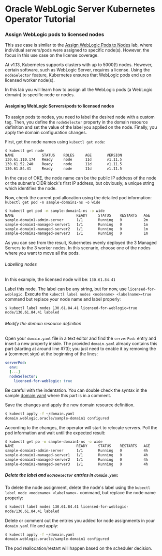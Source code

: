 # Oracle WebLogic Server Kubernetes Operator Tutorial #

### Assign WebLogic pods to licensed nodes ###

This use case is similar to the [Assign WebLogic Pods to Nodes](node.selector.ocishell.md) lab, where individual servers/pods were assigned to specific node(s). However, the focus in this use case on the license coverage.

At v1.13, Kubernetes supports clusters with up to 5000(!) nodes. However, certain software, such as WebLogic Server, requires a license. Using the `nodeSelector` feature, Kubernetes ensures that WebLogic pods end up on licensed worker node(s).

In this lab you will learn how to assign all the WebLogic pods (a WebLogic domain) to specific node or nodes.

#### Assigning WebLogic Servers/pods to licensed nodes #####

To assign pods to nodes, you need to label the desired node with a custom tag. Then, you define the `nodeSelector` property in the domain resource definition and set the value of the label you applied on the node. Finally, you apply the domain configuration changes.

First, get the node names using `kubectl get node`:
```bash
$ kubectl get node
NAME             STATUS    ROLES     AGE       VERSION
130.61.110.174   Ready     node      11d       v1.11.5
130.61.52.240    Ready     node      11d       v1.11.5
130.61.84.41     Ready     node      11d       v1.11.5
```

In the case of OKE, the node name can be the public IP address of the node or the subnet's CIDR block's first IP address, but obviously, a unique string which identifies the node.

Now, check the current pod allocation using the detailed pod information: `kubectl get pod -n sample-domain1-ns -o wide`
```bash
$ kubectl get pod -n sample-domain1-ns -o wide
NAME                             READY     STATUS    RESTARTS   AGE       IP            NODE             NOMINATED NODE
sample-domain1-admin-server      1/1       Running   0          2m        10.244.2.33   130.61.84.41     <none>
sample-domain1-managed-server1   1/1       Running   0          1m        10.244.1.8    130.61.52.240    <none>
sample-domain1-managed-server2   1/1       Running   0          1m        10.244.0.10   130.61.110.174   <none>
sample-domain1-managed-server3   1/1       Running   0          1m        10.244.2.34   130.61.84.41     <none>
```

As you can see from the result, Kubernetes evenly deployed the 3 Managed Servers to the 3 worker nodes. In this scenario, choose one of the nodes where you want to move all the pods.

###### Labelling nodes ######

In this example, the licensed node will be: `130.61.84.41`

Label this node. The label can be any string, but for now, use `licensed-for-weblogic`. Execute the `kubectl label nodes <nodename> <labelname>=true` command but replace your node name and label properly:
```bash
$ kubectl label nodes 130.61.84.41 licensed-for-weblogic=true
node/130.61.84.41 labeled
```
###### Modify the domain resource definition ######

Open your `domain.yaml` file in a text editor and find the `serverPod:` entry and insert a new property inside. The provided `domain.yaml` already contains this part (starting at around line #73); you just need to enable it by removing the `#` (comment sign) at the beginning of the lines:
```yaml
serverPod:
  env:
  [...]
  nodeSelector:
    licensed-for-weblogic: true
```
Be careful with the indentation. You can double check the syntax in the sample [domain.yaml](../domain.yaml) where this part is in a comment.

Save the changes and apply the new domain resource definition.
```bash
$ kubectl apply -f ~/domain.yaml
domain.weblogic.oracle/sample-domain1 configured
```
According to the changes, the operator will start to relocate servers. Poll the pod information and wait until the expected result:
```bash
$ kubectl get po -n sample-domain1-ns -o wide
NAME                             READY     STATUS    RESTARTS   AGE       IP            NODE           NOMINATED NODE
sample-domain1-admin-server      1/1       Running   0          4h        10.244.2.40   130.61.84.41   <none>
sample-domain1-managed-server1   1/1       Running   0          4h        10.244.2.43   130.61.84.41   <none>
sample-domain1-managed-server2   1/1       Running   0          4h        10.244.2.42   130.61.84.41   <none>
sample-domain1-managed-server3   1/1       Running   0          4h        10.244.2.41   130.61.84.41   <none>
```

##### Delete the label and `nodeSelector` entries in `domain.yaml` #####

To delete the node assignment, delete the node's label using the `kubectl label node <nodename> <labelname>-` command, but replace the node name properly:
```bash
$ kubectl label nodes 130.61.84.41 licensed-for-weblogic-
node/130.61.84.41 labeled
```
Delete or comment out the entries you added for node assignments in your `domain.yaml` file and apply:
```bash
$ kubectl apply -f ~/domain.yaml
domain.weblogic.oracle/sample-domain1 configured
```
The pod reallocation/restart will happen based on the scheduler decision.
